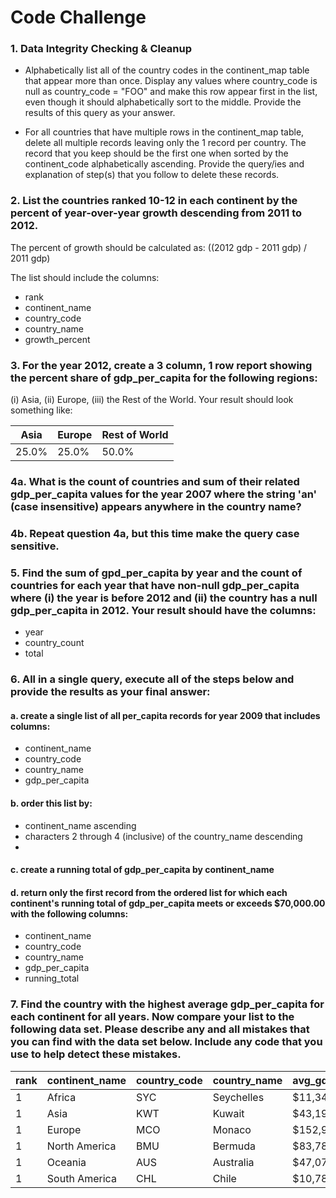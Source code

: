 # Code Challenge

### 1. Data Integrity Checking & Cleanup

- Alphabetically list all of the country codes in the continent_map table that appear more than once. Display any values where country_code is null as country_code = "FOO" and make this row appear first in the list, even though it should alphabetically sort to the middle. Provide the results of this query as your answer.

- For all countries that have multiple rows in the continent_map table, delete all multiple records leaving only the 1 record per country. The record that you keep should be the first one when sorted by the continent_code alphabetically ascending. Provide the query/ies and explanation of step(s) that you follow to delete these records.

### 2. List the countries ranked 10-12 in each continent by the percent of year-over-year growth descending from 2011 to 2012.

  The percent of growth should be calculated as: ((2012 gdp - 2011 gdp) / 2011 gdp)

  The list should include the columns:

- rank
- continent_name
- country_code
- country_name
- growth_percent

### 3. For the year 2012, create a 3 column, 1 row report showing the percent share of gdp_per_capita for the following regions:

(i) Asia, (ii) Europe, (iii) the Rest of the World. Your result should look something like:

| Asia | Europe | Rest of World |
| ----------- | ----------- | ----------- |
| 25.0%|	25.0%	|50.0%  |

### 4a. What is the count of countries and sum of their related gdp_per_capita values for the year 2007 where the string 'an' (case insensitive) appears anywhere in the country name?

### 4b. Repeat question 4a, but this time make the query case sensitive.

### 5. Find the sum of gpd_per_capita by year and the count of countries for each year that have non-null gdp_per_capita where (i) the year is before 2012 and (ii) the country has a null gdp_per_capita in 2012. Your result should have the columns:

- year
- country_count
- total

### 6. All in a single query, execute all of the steps below and provide the results as your final answer:

#### a. create a single list of all per_capita records for year 2009 that includes columns:

- continent_name
- country_code
- country_name
- gdp_per_capita

#### b. order this list by:

- continent_name ascending
- characters 2 through 4 (inclusive) of the country_name descending
-
#### c. create a running total of gdp_per_capita by continent_name

#### d. return only the first record from the ordered list for which each continent's running total of gdp_per_capita meets or exceeds $70,000.00 with the following columns:

- continent_name
- country_code
- country_name
- gdp_per_capita
- running_total

### 7. Find the country with the highest average gdp_per_capita for each continent for all years. Now compare your list to the following data set. Please describe any and all mistakes that you can find with the data set below. Include any code that you use to help detect these mistakes.

|rank|	continent_name|	country_code|	country_name|	avg_gdp_per_capita|
| ----------- | ----------- | ----------- | ----------- | ----------- |
|1	|Africa|	SYC|	Seychelles|	$11,348.66|
|1	|Asia|	KWT|	Kuwait|	$43,192.49|
|1	|Europe|	MCO|	Monaco|	$152,936.10|
|1	|North America|	BMU|	Bermuda|	$83,788.48|
|1	|Oceania|	AUS|	Australia|	$47,070.39|
|1	|South America|	CHL|	Chile	|$10,781.71|

